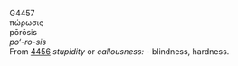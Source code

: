 <body>
  <p>G4457<br>  πώρωσις  <br> pōrōsis  <br><i>po‘-ro-sis </i><br>From <a href="g4456.htm">4456</a>  <i>stupidity</i> or <i>callousness:</i> - blindness, hardness.<br></p>
 </body>